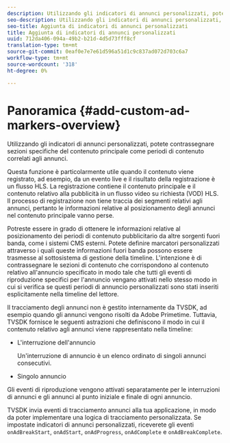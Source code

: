```yaml
---
description: Utilizzando gli indicatori di annunci personalizzati, potete contrassegnare sezioni specifiche del contenuto principale come periodi di contenuto correlati agli annunci.
seo-description: Utilizzando gli indicatori di annunci personalizzati, potete contrassegnare sezioni specifiche del contenuto principale come periodi di contenuto correlati agli annunci.
seo-title: Aggiunta di indicatori di annunci personalizzati
title: Aggiunta di indicatori di annunci personalizzati
uuid: 712da406-094a-49b2-b21d-4d5d73fff8cf
translation-type: tm+mt
source-git-commit: 0eaf0e7e7e61d596a51d1c9c837ad072d703c6a7
workflow-type: tm+mt
source-wordcount: '318'
ht-degree: 0%

---
```



# Panoramica {#add-custom-ad-markers-overview}

Utilizzando gli indicatori di annunci personalizzati, potete contrassegnare sezioni specifiche del contenuto principale come periodi di contenuto correlati agli annunci.

Questa funzione è particolarmente utile quando il contenuto viene registrato, ad esempio, da un evento live e il risultato della registrazione è un flusso HLS. La registrazione contiene il contenuto principale e il contenuto relativo alla pubblicità in un flusso video su richiesta (VOD) HLS. Il processo di registrazione non tiene traccia dei segmenti relativi agli annunci, pertanto le informazioni relative al posizionamento degli annunci nel contenuto principale vanno perse.

Potreste essere in grado di ottenere le informazioni relative al posizionamento dei periodi di contenuto pubblicitario da altre sorgenti fuori banda, come i sistemi CMS esterni. Potete definire marcatori personalizzati attraverso i quali queste informazioni fuori banda possono essere trasmesse al sottosistema di gestione della timeline. L&#39;intenzione è di contrassegnare le sezioni di contenuto che corrispondono al contenuto relativo all&#39;annuncio specificato in modo tale che tutti gli eventi di riproduzione specifici per l&#39;annuncio vengano attivati nello stesso modo in cui si verifica se questi periodi di annuncio personalizzati sono stati inseriti esplicitamente nella timeline del lettore.

Il tracciamento degli annunci non è gestito internamente da TVSDK, ad esempio quando gli annunci vengono risolti da  Adobe Primetime. Tuttavia, TVSDK fornisce le seguenti astrazioni che definiscono il modo in cui il contenuto relativo agli annunci viene rappresentato nella timeline:

* L&#39;interruzione dell&#39;annuncio

   Un&#39;interruzione di annuncio è un elenco ordinato di singoli annunci consecutivi.
* Singolo annuncio

Gli eventi di riproduzione vengono attivati separatamente per le interruzioni di annunci e gli annunci al punto iniziale e finale di ogni annuncio.

TVSDK invia eventi di tracciamento annunci alla tua applicazione, in modo da poter implementare una logica di tracciamento personalizzata. Se impostate indicatori di annunci personalizzati, riceverete gli eventi `onAdBreakStart`, `onAdStart`, `onAdProgress`, `onAdComplete` e `onAdBreakComplete`.